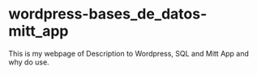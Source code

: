 # wordpress-bases_de_datos-mitt_app
This is my webpage of Description to Wordpress, SQL and Mitt App and why do use.
